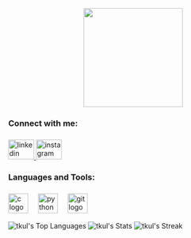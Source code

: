 
<div align="center">
  <img height="200" src="https://media.tenor.com/TiwoNT6JVcgAAAAj/capyroll.gif"  />
</div>

###

<h3 align="left">Connect with me:</h3>

###

<div align="left">
  <a href="https://linkedin.com/in/tugcekul" target="_blank">
    <img src="https://raw.githubusercontent.com/maurodesouza/profile-readme-generator/master/src/assets/icons/social/linkedin/default.svg" width="52" height="40" alt="linkedin logo"  />
  </a>
  <a href="https://instagram.com/tugcekul13" target="_blank">
    <img src="https://raw.githubusercontent.com/maurodesouza/profile-readme-generator/master/src/assets/icons/social/instagram/default.svg" width="52" height="40" alt="instagram logo"  />
  </a>
</div>

###

<h3 align="left">Languages and Tools:</h3>

###

<div align="left">
  <img src="https://cdn.jsdelivr.net/gh/devicons/devicon/icons/c/c-original.svg" height="40" alt="c logo"  />
  <img width="12" />
  <img src="https://cdn.jsdelivr.net/gh/devicons/devicon/icons/python/python-original.svg" height="40" alt="python logo"  />
  <img width="12" />
  <img src="https://cdn.jsdelivr.net/gh/devicons/devicon/icons/git/git-original.svg" height="40" alt="git logo"  />
</div>

![tkul's Top Languages](https://github-readme-stats.vercel.app/api/top-langs/?username=tkul&theme=dracula&show_icons=true&hide_border=true&layout=compact)
     ![tkul's Stats](https://github-readme-stats.vercel.app/api?username=tkul&theme=dracula&show_icons=true&hide_border=true&count_private=false)
![tkul's Streak](https://github-readme-streak-stats.herokuapp.com/?user=tkul&theme=dracula&hide_border=true)

###
